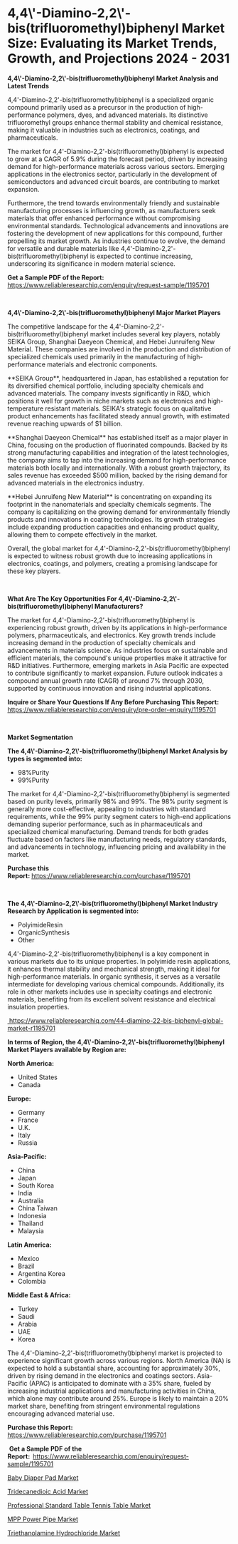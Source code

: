 <p><h1>4,4\'-Diamino-2,2\'-bis(trifluoromethyl)biphenyl Market Size: Evaluating its Market Trends, Growth, and Projections 2024 - 2031</h1></p><p><strong>4,4\'-Diamino-2,2\'-bis(trifluoromethyl)biphenyl Market Analysis and Latest Trends</strong></p>
<p><p>4,4'-Diamino-2,2'-bis(trifluoromethyl)biphenyl is a specialized organic compound primarily used as a precursor in the production of high-performance polymers, dyes, and advanced materials. Its distinctive trifluoromethyl groups enhance thermal stability and chemical resistance, making it valuable in industries such as electronics, coatings, and pharmaceuticals.</p><p>The market for 4,4'-Diamino-2,2'-bis(trifluoromethyl)biphenyl is expected to grow at a CAGR of 5.9% during the forecast period, driven by increasing demand for high-performance materials across various sectors. Emerging applications in the electronics sector, particularly in the development of semiconductors and advanced circuit boards, are contributing to market expansion.</p><p>Furthermore, the trend towards environmentally friendly and sustainable manufacturing processes is influencing growth, as manufacturers seek materials that offer enhanced performance without compromising environmental standards. Technological advancements and innovations are fostering the development of new applications for this compound, further propelling its market growth. As industries continue to evolve, the demand for versatile and durable materials like 4,4'-Diamino-2,2'-bis(trifluoromethyl)biphenyl is expected to continue increasing, underscoring its significance in modern material science.</p></p>
<p><strong>Get a Sample PDF of the Report:&nbsp;</strong> <a href="https://www.reliableresearchiq.com/enquiry/request-sample/1195701?utm_campaign=1720&utm_medium=2&utm_source=Github&utm_content=ia&utm_term=06122024&utm_id=44-diamino-22-bistrifluoromethylbiphenyl">https://www.reliableresearchiq.com/enquiry/request-sample/1195701</a></p>
<p>&nbsp;</p>
<p><strong>4,4\'-Diamino-2,2\'-bis(trifluoromethyl)biphenyl Major Market Players</strong></p>
<p><p>The competitive landscape for the 4,4'-Diamino-2,2'-bis(trifluoromethyl)biphenyl market includes several key players, notably SEIKA Group, Shanghai Daeyeon Chemical, and Hebei Junruifeng New Material. These companies are involved in the production and distribution of specialized chemicals used primarily in the manufacturing of high-performance materials and electronic components.</p><p>**SEIKA Group**, headquartered in Japan, has established a reputation for its diversified chemical portfolio, including specialty chemicals and advanced materials. The company invests significantly in R&D, which positions it well for growth in niche markets such as electronics and high-temperature resistant materials. SEIKA's strategic focus on qualitative product enhancements has facilitated steady annual growth, with estimated revenue reaching upwards of $1 billion.</p><p>**Shanghai Daeyeon Chemical** has established itself as a major player in China, focusing on the production of fluorinated compounds. Backed by its strong manufacturing capabilities and integration of the latest technologies, the company aims to tap into the increasing demand for high-performance materials both locally and internationally. With a robust growth trajectory, its sales revenue has exceeded $500 million, backed by the rising demand for advanced materials in the electronics industry.</p><p>**Hebei Junruifeng New Material** is concentrating on expanding its footprint in the nanomaterials and specialty chemicals segments. The company is capitalizing on the growing demand for environmentally friendly products and innovations in coating technologies. Its growth strategies include expanding production capacities and enhancing product quality, allowing them to compete effectively in the market.</p><p>Overall, the global market for 4,4'-Diamino-2,2'-bis(trifluoromethyl)biphenyl is expected to witness robust growth due to increasing applications in electronics, coatings, and polymers, creating a promising landscape for these key players.</p></p>
<p>&nbsp;</p>
<p><strong>What Are The Key Opportunities For 4,4\'-Diamino-2,2\'-bis(trifluoromethyl)biphenyl Manufacturers?</strong></p>
<p><p>The market for 4,4'-Diamino-2,2'-bis(trifluoromethyl)biphenyl is experiencing robust growth, driven by its applications in high-performance polymers, pharmaceuticals, and electronics. Key growth trends include increasing demand in the production of specialty chemicals and advancements in materials science. As industries focus on sustainable and efficient materials, the compound's unique properties make it attractive for R&D initiatives. Furthermore, emerging markets in Asia Pacific are expected to contribute significantly to market expansion. Future outlook indicates a compound annual growth rate (CAGR) of around 7% through 2030, supported by continuous innovation and rising industrial applications.</p></p>
<p><strong>Inquire or Share Your Questions If Any Before Purchasing This Report:</strong> <a href="https://www.reliableresearchiq.com/enquiry/pre-order-enquiry/1195701?utm_campaign=1720&utm_medium=2&utm_source=Github&utm_content=ia&utm_term=06122024&utm_id=44-diamino-22-bistrifluoromethylbiphenyl">https://www.reliableresearchiq.com/enquiry/pre-order-enquiry/1195701</a></p>
<p>&nbsp;</p>
<p><strong>Market Segmentation</strong></p>
<p><strong>The 4,4\'-Diamino-2,2\'-bis(trifluoromethyl)biphenyl Market Analysis by types is segmented into:</strong></p>
<p><ul><li>98%Purity</li><li>99%Purity</li></ul></p>
<p><p>The market for 4,4'-Diamino-2,2'-bis(trifluoromethyl)biphenyl is segmented based on purity levels, primarily 98% and 99%. The 98% purity segment is generally more cost-effective, appealing to industries with standard requirements, while the 99% purity segment caters to high-end applications demanding superior performance, such as in pharmaceuticals and specialized chemical manufacturing. Demand trends for both grades fluctuate based on factors like manufacturing needs, regulatory standards, and advancements in technology, influencing pricing and availability in the market.</p></p>
<p><strong>Purchase this Report:&nbsp;</strong><a href="https://www.reliableresearchiq.com/purchase/1195701?utm_campaign=1720&utm_medium=2&utm_source=Github&utm_content=ia&utm_term=06122024&utm_id=44-diamino-22-bistrifluoromethylbiphenyl">https://www.reliableresearchiq.com/purchase/1195701</a></p>
<p>&nbsp;</p>
<p><strong>The 4,4\'-Diamino-2,2\'-bis(trifluoromethyl)biphenyl Market Industry Research by Application is segmented into:</strong></p>
<p><ul><li>PolyimideResin</li><li>OrganicSynthesis</li><li>Other</li></ul></p>
<p><p>4,4'-Diamino-2,2'-bis(trifluoromethyl)biphenyl is a key component in various markets due to its unique properties. In polyimide resin applications, it enhances thermal stability and mechanical strength, making it ideal for high-performance materials. In organic synthesis, it serves as a versatile intermediate for developing various chemical compounds. Additionally, its role in other markets includes use in specialty coatings and electronic materials, benefiting from its excellent solvent resistance and electrical insulation properties.</p></p>
<p><a href="https://www.reliableresearchiq.com/44-diamino-22-bis-biphenyl-global-market-r1195701?utm_campaign=1720&utm_medium=2&utm_source=Github&utm_content=ia&utm_term=06122024&utm_id=44-diamino-22-bistrifluoromethylbiphenyl">&nbsp;https://www.reliableresearchiq.com/44-diamino-22-bis-biphenyl-global-market-r1195701</a></p>
<p><strong>In terms of Region, the 4,4\'-Diamino-2,2\'-bis(trifluoromethyl)biphenyl Market Players available by Region are:</strong></p>
<p>
    <p> <strong> North America: </strong>
        <ul>
            <li>United States</li>
            <li>Canada</li>
        </ul>
        </p> 
    <p> <strong> Europe: </strong>
        <ul>
            <li>Germany</li>
            <li>France</li>
            <li>U.K.</li>
            <li>Italy</li>
            <li>Russia</li>
        </ul>
        </p> 
    <p> <strong> Asia-Pacific: </strong>
        <ul>
            <li>China</li>
            <li>Japan</li>
            <li>South Korea</li>
            <li>India</li>
            <li>Australia</li>
            <li>China Taiwan</li>
            <li>Indonesia</li>
            <li>Thailand</li>
            <li>Malaysia</li>
        </ul>
        </p> 
    <p> <strong> Latin America: </strong>
        <ul>
            <li>Mexico</li>
            <li>Brazil</li>
            <li>Argentina Korea</li>
            <li>Colombia</li>
        </ul>
        </p> 
    <p> <strong> Middle East & Africa: </strong>
        <ul>
            <li>Turkey</li>
            <li>Saudi</li>
            <li>Arabia</li>
            <li>UAE</li>
            <li>Korea</li>
        </ul>
    </p>
    </p>
<p><p>The 4,4'-Diamino-2,2'-bis(trifluoromethyl)biphenyl market is projected to experience significant growth across various regions. North America (NA) is expected to hold a substantial share, accounting for approximately 30%, driven by rising demand in the electronics and coatings sectors. Asia-Pacific (APAC) is anticipated to dominate with a 35% share, fueled by increasing industrial applications and manufacturing activities in China, which alone may contribute around 25%. Europe is likely to maintain a 20% market share, benefiting from stringent environmental regulations encouraging advanced material use.</p></p>
<p><strong>Purchase this Report: </strong><a href="https://www.reliableresearchiq.com/purchase/1195701?utm_campaign=1720&utm_medium=2&utm_source=Github&utm_content=ia&utm_term=06122024&utm_id=44-diamino-22-bistrifluoromethylbiphenyl">https://www.reliableresearchiq.com/purchase/1195701</a></p>
<p>&nbsp;<strong>Get a Sample PDF of the Report:&nbsp;&nbsp;</strong><a href="https://www.reliableresearchiq.com/enquiry/request-sample/1195701?utm_campaign=1720&utm_medium=2&utm_source=Github&utm_content=ia&utm_term=06122024&utm_id=44-diamino-22-bistrifluoromethylbiphenyl">https://www.reliableresearchiq.com/enquiry/request-sample/1195701</a></p>
<p><strong></strong></p>
<p><p><a href="https://issuu.com/reportprime-2/docs/baby-diaper-pad-market-size-2030.pptx?utm_campaign=1720&utm_medium=2&utm_source=Github&utm_content=ia&utm_term=06122024&utm_id=44-diamino-22-bistrifluoromethylbiphenyl">Baby Diaper Pad Market</a></p><p><a href="https://www.linkedin.com/pulse/t-insight-dial-ziosf?utm_campaign=1720&utm_medium=2&utm_source=Github&utm_content=ia&utm_term=06122024&utm_id=44-diamino-22-bistrifluoromethylbiphenyl">Tridecanedioic Acid Market</a></p><p><a href="https://issuu.com/reportprime-2/docs/professional-standard-table-tennis-table-market-si?utm_campaign=1720&utm_medium=2&utm_source=Github&utm_content=ia&utm_term=06122024&utm_id=44-diamino-22-bistrifluoromethylbiphenyl">Professional Standard Table Tennis Table Market</a></p><p><a href="https://github.com/marlanamarvn/Market-Research-Report-List-1/blob/main/mpp-power-pipe-market.md?utm_campaign=1720&utm_medium=2&utm_source=Github&utm_content=ia&utm_term=06122024&utm_id=44-diamino-22-bistrifluoromethylbiphenyl">MPP Power Pipe Market</a></p><p><a href="https://www.linkedin.com/pulse/key-trends-opportunities-triethanolamine-hydrochloride-market-dyivc?utm_campaign=1720&utm_medium=2&utm_source=Github&utm_content=ia&utm_term=06122024&utm_id=44-diamino-22-bistrifluoromethylbiphenyl">Triethanolamine Hydrochloride Market</a></p></p>